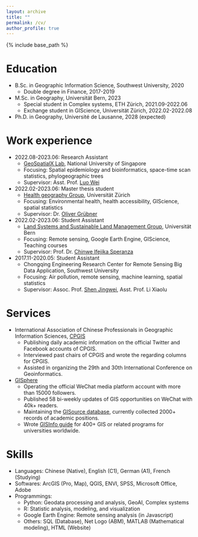 ```yaml
---
layout: archive
title: ""
permalink: /cv/
author_profile: true
---
```


{% include base_path %}

Education
======
* B.Sc. in Geographic Information Science, Southwest University, 2020
    * Double degree in Finance, 2017-2019
* M.Sc. in Geography, Universität Bern, 2023
    * Special student in Complex systems, ETH Zürich, 2021.09-2022.06
    * Exchange student in GIScience, Universität Zürich, 2022.02-2022.08
* Ph.D. in Geography, Université de Lausanne, 2028 (expected)

Work experience
======
* 2022.08-2023.06: Research Assistant
  * [GeoSpatialX Lab](https://blog.nus.edu.sg/geospatialx/), National University of Singapore
  * Focusing: Spatial epidemiology and bioinformatics, space-time scan statistics, phylogeographic trees
  * Supervisor: Asst. Prof. [Luo Wei](https://profile.nus.edu.sg/fass/geowl/)
* 2022.02-2023.06: Master thesis student
  * [Health geography Group](http://healthgeography.mystrikingly.com/), Universität Zürich
  * Focusing: Environmental health, health accessibility, GIScience, spatial statistics
  * Supervisor: Dr. [Oliver Grübner](https://www.geo.uzh.ch/en/department/Staff/olivergruebner)
* 2022.02-2023.06: Student Assistant
  * [Land Systems and Sustainable Land Management Group](https://www.geography.unibe.ch/research/land_systems_and_sustainable_land_management_group/index_eng.html), Universität Bern
  * Focusing: Remote sensing, Google Earth Engine, GIScience, Teaching courses
  * Supervisor: Prof. Dr. [Chinwe Ifejika Speranza](https://www.geography.unibe.ch/about_us/staff/prof_dr_ifejika_speranza_chinwe/index_eng.html)
* 2017.11-2020.05: Student Assistant
  * Chongqing Engineering Research Center for Remote Sensing Big Data Application, Southwest University
  * Focusing: Air pollution, remote sensing, machine learning, spatial statistics
  * Supervisor: Assoc. Prof. [Shen Jingwei]([https://profile.nus.edu.sg/fass/geowl/](http://geography.swu.edu.cn/info/1071/1690.htm)), Asst. Prof. Li Xiaolu

Services
======
* International Association of Chinese Professionals in Geographic Information Sciences, [CPGIS](https://www.cpgis.org/)
  * Publishing daily academic information on the official Twitter and Facebook accounts of CPGIS.
  * Interviewed past chairs of CPGIS and wrote the regarding columns for CPGIS.
  * Assisted in organizing the 29th and 30th International Conference on Geoinformatics.
* [GISphere](https://gisphere.info/)
  * Operating the official WeChat media platform account with more than 15000 followers.
  * Published 58 bi-weekly updates of GIS opportunities on WeChat with 40k+ readers.
  * Maintaining the [GISource database](https://gisphere.info/postList?type=academic), currently collected 2000+ records of academic positions.
  * Wrote [GISInfo guide](https://gisphere.info/uniInfo) for 400+ GIS or related programs for universities worldwide.

Skills
======
* Languages: Chinese (Native), English (C1), German (A1), French (Studying)
* Softwares: ArcGIS (Pro, Map), QGIS, ENVI, SPSS, Microsoft Office, Adobe
* Programmings:
  * Python: Geodata processing and analysis, GeoAI, Complex systems
  * R: Statistic analysis, modeling, and visualization
  * Google Earth Engine: Remote sensing analysis (in Javascript) 
  * Others: SQL (Database), Net Logo (ABM), MATLAB (Mathematical modeling), HTML (Website)
